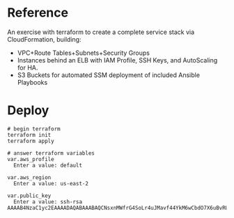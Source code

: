 # Reference
An exercise with terraform to create a complete service stack via CloudFormation, building:
- VPC+Route Tables+Subnets+Security Groups
- Instances behind an ELB with IAM Profile, SSH Keys, and AutoScaling for HA.
- S3 Buckets for automated SSM deployment of included Ansible Playbooks

# Deploy
```
# begin terraform
terraform init
terraform apply

# answer terraform variables
var.aws_profile
  Enter a value: default

var.aws_region
  Enter a value: us-east-2

var.public_key
  Enter a value: ssh-rsa AAAAB4NzaC1yc2EAAAADAQABAAABAQCNsxnMWfrG4SoLr4uJMavf44YkM6wCbdO7X6uBvRU8oh1W+A/Nd/jie2tc4UpwDnwS4w6MAfnu8B1gE9lzcgTu1FFf0us6zIWYR/mSoOFKlTiaI7Uaqkc+YzmVw/fy1iFxDDeanfoc0vuQvPr+LsxUL6UY4ko4tynCSp7zgVpot/OppqdHl6J+DYhNubm8ess6cugTustUnoDmJdo2ANQENeBUNkBPXUnMO1iulfNb6GnwWJ0n6TRRLGSu1gya2wMLeo1rBJFcb6ngVLMVHiKgwBy/svUQreR8R+fpVW+Q4rx6RSAltLROUONn0SF2BvvJUueqxpAIaA2rU4MSI69P
```
